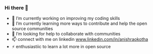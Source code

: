 ### Hi there 👋


- 🔭 I’m currently working on improving my coding skills
- 🌱 I’m currently learning more ways to contribute and help the open source communities
- 🤔 I’m looking for help to collaborate with communities
- 📫  connect with me on linkedin www.linkedin.com/in/anishraokotha
- ⚡ enthusiastiic to learn a lot more in open source
